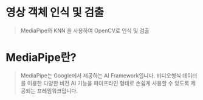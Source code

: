 # 영상 객체 인식 및 검출
>MediaPipe와 KNN 을 사용하여 OpenCV로 인식 및 검출

# MediaPipe란?
> MediaPipe는 Google에서 제공하는 AI Framework입니다. 비디오형식 데이터를 이용한 다양한 비전 AI 기능을 파이프라인 형태로 손쉽게 사용할 수 있도록 제공되는 프레임워크입니다.
